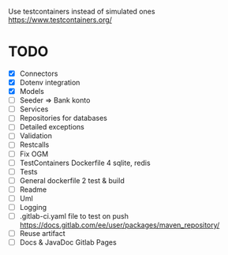 

Use testcontainers instead of simulated ones
https://www.testcontainers.org/

# TODO
- [x] Connectors
- [x] Dotenv integration
- [x] Models
- [ ] Seeder => Bank konto
- [ ] Services
- [ ] Repositories for databases
- [ ] Detailed exceptions
- [ ] Validation
- [ ] Restcalls
- [ ] Fix OGM
- [ ] TestContainers Dockerfile 4 sqlite, redis
- [ ] Tests
- [ ] General dockerfile 2 test & build
- [ ] Readme
- [ ] Uml
- [ ] Logging
- [ ] .gitlab-ci.yaml file to test on push 
https://docs.gitlab.com/ee/user/packages/maven_repository/
- [ ] Reuse artifact
- [ ] Docs & JavaDoc Gitlab Pages
